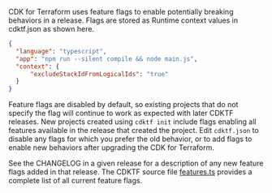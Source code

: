 CDK for Terraform uses feature flags to enable potentially breaking behaviors in a release. Flags are stored as Runtime context values in cdktf.json as shown here.

```json
{
  "language": "typescript",
  "app": "npm run --silent compile && node main.js",
  "context": {
      "excludeStackIdFromLogicalIds": "true"
  }
}
```

Feature flags are disabled by default, so existing projects that do not specify the flag will continue to work as expected with later CDKTF releases. New projects created using `cdktf init` include flags enabling all features available in the release that created the project. Edit `cdktf.json` to disable any flags for which you prefer the old behavior, or to add flags to enable new behaviors after upgrading the CDK for Terraform.

See the CHANGELOG in a given release for a description of any new feature flags added in that release. The CDKTF source file [features.ts](https://github.com/hashicorp/terraform-cdk/blob/main/packages/cdktf/lib/features.ts) provides a complete list of all current feature flags.